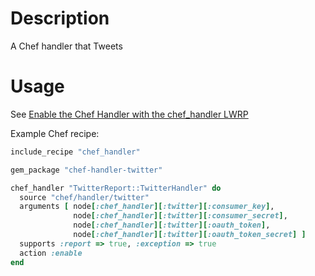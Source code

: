 Description
===========

A Chef handler that Tweets

Usage
=====

See [Enable the Chef Handler with the chef_handler LWRP](http://wiki.opscode.com/display/chef/Distributing+Chef+Handlers#DistributingChefHandlers-EnabletheChefHandlerwiththe%7B%7Bchefhandler%7D%7DLWRP)

Example Chef recipe:

```ruby
include_recipe "chef_handler"

gem_package "chef-handler-twitter"

chef_handler "TwitterReport::TwitterHandler" do
  source "chef/handler/twitter"
  arguments [ node[:chef_handler][:twitter][:consumer_key],
              node[:chef_handler][:twitter][:consumer_secret],
              node[:chef_handler][:twitter][:oauth_token],
              node[:chef_handler][:twitter][:oauth_token_secret] ]
  supports :report => true, :exception => true
  action :enable
end
```
